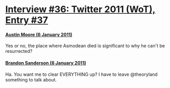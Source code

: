 # [Interview #36: Twitter 2011 (WoT), Entry #37](https://www.theoryland.com/intvmain.php?i=36#37)

#### [Austin Moore (6 January 2011)](http://twitter.com/Southpaw2014/status/22827476241612800)

Yes or no, the place where Asmodean died is significant to why he can't be resurrected?

#### [Brandon Sanderson (6 January 2011)](http://twitter.com/BrandSanderson/status/22939490569949184)

Ha. You want me to clear EVERYTHING up? I have to leave @theoryland something to talk about.


